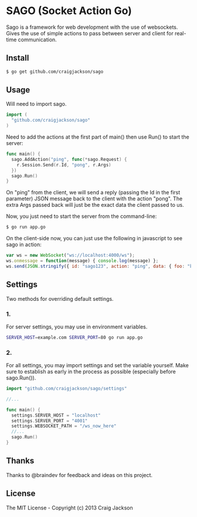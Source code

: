 # SAGO (Socket Action Go)

Sago is a framework for web development with the use of websockets. Gives the
use of simple actions to pass between server and client for real-time
communication.

## Install

```sh
$ go get github.com/craigjackson/sago
```

## Usage

Will need to import sago.
```go
import (
  "github.com/craigjackson/sago"
)
```

Need to add the actions at the first part of main() then use Run() to start the
server:
```go
func main() {
  sago.AddAction("ping", func(*sago.Request) {
    r.Session.Send(r.Id, "pong", r.Args)
  })
  sago.Run()
}
```

On "ping" from the client, we will send a reply (passing the Id in the first
parameter) JSON message back to the client with the action "pong". The extra
Args passed back will just be the exact data the client passed to us.

Now, you just need to start the server from the command-line:
```sh
$ go run app.go
```

On the client-side now, you can just use the following in javascript to see sago
in action:
```javascript
var ws = new WebSocket("ws://localhost:4000/ws");
ws.onmessage = function(message) { console.log(message) };
ws.send(JSON.stringify({ id: "sago123", action: "ping", data: { foo: "bar" } }));
```

## Settings

Two methods for overriding default settings.

### 1.

For server settings, you may use in environment variables.

```sh
SERVER_HOST=example.com SERVER_PORT=80 go run app.go
```

### 2.

For all settings, you may import settings and set the variable yourself. Make
sure to establish as early in the process as possible (especially before
sago.Run()).

```go
import "github.com/craigjackson/sago/settings"

//...

func main() {
  settings.SERVER_HOST = "localhost"
  settings.SERVER_PORT = "4001"
  settings.WEBSOCKET_PATH = "/ws_now_here"
  //...
  sago.Run()
}
```

## Thanks

Thanks to @braindev for feedback and ideas on this project.

## License

The MIT License - Copyright (c) 2013 Craig Jackson


